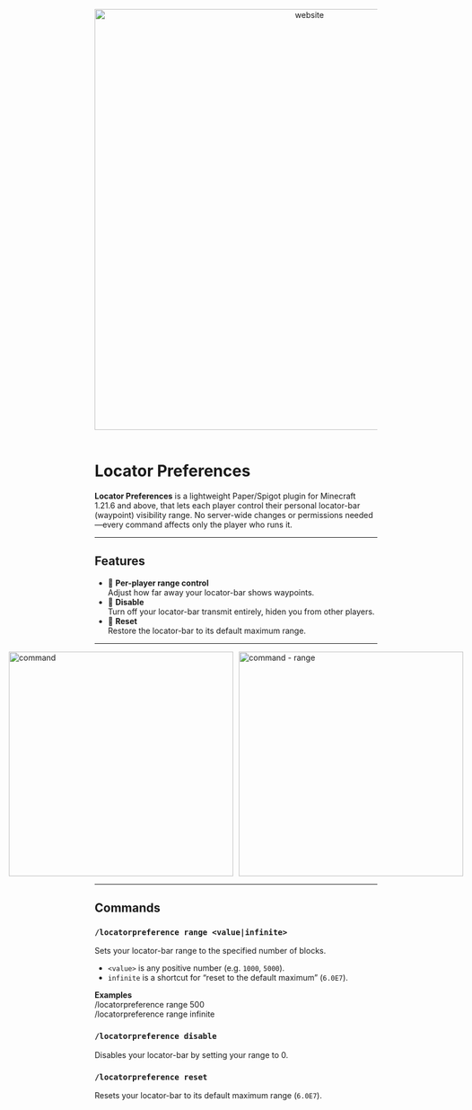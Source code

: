 <p align="center">
<a href="https://www.haagensen.me">
  <img
    src="https://cdn.modrinth.com/data/cached_images/b811a708d2a8f791cf233906b023325b01812d2e.png"
    alt="website"
    width="750"
    loading="lazy"
  />
</a>
<br>
<br>

# Locator Preferences

**Locator Preferences** is a lightweight Paper/Spigot plugin for Minecraft 1.21.6 and above, that lets each player control their personal locator-bar (waypoint) visibility range. No server-wide changes or permissions needed—every command affects only the player who runs it.

---

## Features

- 🔧 **Per-player range control**  
  Adjust how far away your locator-bar shows waypoints.  
- 🚫 **Disable**  
  Turn off your locator-bar transmit entirely, hiden you from other players.  
- 🔄 **Reset**  
  Restore the locator-bar to its default maximum range.   

---

<div style="display: flex; justify-content: center; gap: 10px; align-items: center;">
  <img src="https://cdn.modrinth.com/data/cached_images/43147f065e72d61203dc2bab33eaddd5c9129799.png" alt="command" width="400" />
  <img src="https://cdn.modrinth.com/data/cached_images/ed40bea3bc999216ae4033a8730e744ca5a5c81b.png" alt="command - range" width="400" />
</div>


---


## Commands

### `/locatorpreference range <value|infinite>`
Sets your locator-bar range to the specified number of blocks.  
- `<value>` is any positive number (e.g. `1000`, `5000`).  
- `infinite` is a shortcut for “reset to the default maximum” (`6.0E7`).  

**Examples**  
/locatorpreference range 500 <br>
/locatorpreference range infinite

### `/locatorpreference disable`

Disables your locator-bar by setting your range to 0.  

### `/locatorpreference reset`

Resets your locator-bar to its default maximum range (`6.0E7`).
